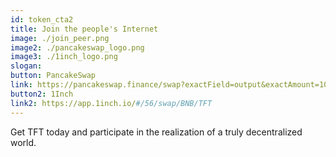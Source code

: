 ```yaml
---
id: token_cta2
title: Join the people's Internet
image: ./join_peer.png
image2: ./pancakeswap_logo.png
image3: ./1inch_logo.png
slogan:
button: PancakeSwap
link: https://pancakeswap.finance/swap?exactField=output&exactAmount=100&outputCurrency=0x8f0FB159380176D324542b3a7933F0C2Fd0c2bbf&inputCurrency=0xe9e7cea3dedca5984780bafc599bd69add087d56?use=v2
button2: 1Inch
link2: https://app.1inch.io/#/56/swap/BNB/TFT
---
```

Get TFT today and participate in the realization of a truly decentralized world.
